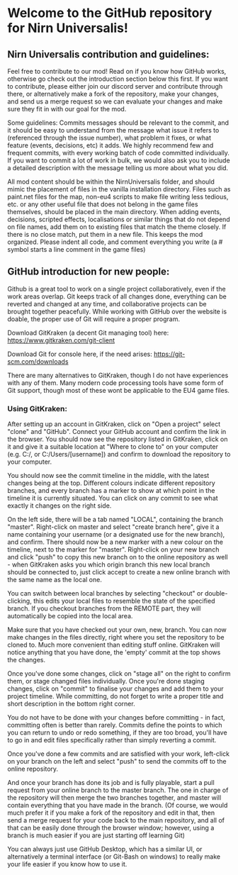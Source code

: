 #  Welcome to the GitHub repository for Nirn Universalis!

## Nirn Universalis contribution and guidelines:

Feel free to contribute to our mod! Read on if you know how GitHub works, otherwise go check out the introduction section below this first.
If you want to contribute, please either join our discord server and contribute through there, or alternatively make a fork of the repository, make your changes, and send us a merge request so we can evaluate your changes and make sure they fit in with our goal for the mod.

Some guidelines:
Commits messages should be relevant to the commit, and it should be easy to understand from the message what issue it refers to (referenced through the issue number), what problem it fixes, or what feature (events, decisions, etc) it adds. We highly recommend few and frequent commits, with every working batch of code committed individually. If you want to commit a lot of work in bulk, we would also ask you to include a detailed description with the message telling us more about what you did.

All mod content should be within the NirnUniversalis folder, and should mimic the placement of files in the vanilla installation directory. Files such as paint.net files for the map, non-eu4 scripts to make file writing less tedious, etc. or any other useful file that does not belong in the game files themselves, should be placed in the main directory.
When adding events, decisions, scripted effects, localisations or similar things that do not depend on file names, add them on to existing files that match the theme closely. If there is no close match, put them in a new file. This keeps the mod organized.
Please indent all code, and comment everything you write (a # symbol starts a line comment in the game files)  
	

## GitHub introduction for new people:

Github is a great tool to work on a single project collaboratively, even if the work areas overlap. Git keeps track of all changes done, everything can be reverted and changed at any time, and collaborative projects can be brought together peacefully. While working with GitHub over the website is doable, the proper use of Git will require a proper program. 
	
Download GitKraken (a decent Git managing tool) here: https://www.gitkraken.com/git-client
	
Download Git for console here, if the need arises: https://git-scm.com/downloads
	
There are many alternatives to GitKraken, though I do not have experiences with any of them. Many modern code  processing tools have some form of Git support, though most of these wont be applicable to the EU4 game files.

### Using GitKraken:
	
After setting up an account in GitKraken, click on "Open a project" select "clone" and "GitHub". Connect your GitHub account and confirm the link in the browser. You should now see the repository listed in GitKraken, click on it and give it a suitable location at "Where to clone to" on your computer (e.g. C:/, or C:/Users/[username]) and confirm to download the repository to your computer.
	
You should now see the commit timeline in the middle, with the latest changes being at the top. Different colours indicate different repository branches, and every branch has a marker to show at which point in the timeline it is currently situated. You can click on any commit to see what exactly it changes on the right side.
	
On the left side, there will be a tab named "LOCAL", containing the branch "master". Right-click on master and select "create branch here", give it a name containing your username (or a designated use for the new branch), and confirm. There should now be a new marker with a new colour on the timeline, next to the marker for "master". Right-click on your new branch and click "push" to copy this new branch on to the online repository as well - when GitKraken asks you which origin branch this new local branch should be connected to, just click accept to create a new online branch with the same name as the local one.
	
You can switch between local branches by selecting "checkout" or double-clicking, this edits your local files to resemble the state of the specified branch. If you checkout branches from the REMOTE part, they will automatically be copied into the local area. 
	
Make sure that you have checked out your own, new, branch. You can now make changes in the files directly, right where you set the repository to be cloned to. Much more convenient than editing stuff online. GitKraken will notice anything that you have done, the 'empty' commit at the top shows the changes.
	
Once you've done some changes, click on "stage all" on the right to confirm them, or stage changed files individually. Once you're done staging changes, click on "commit" to finalise your changes and add them to your project timeline. While committing, do not forget to write a proper title and short description in the bottom right corner.
	
You do not have to be done with your changes before committing - in fact, committing often is better than rarely. Commits define the points to which you can return to undo or redo something, if they are too broad, you'll have to go in and edit files specifically rather than simply reverting a commit.
	
Once you've done a few commits and are satisfied with your work, left-click on your branch on the left and select "push" to send the commits off to the online repository.

And once your branch has done its job and is fully playable, start a pull request from your online branch to the master branch. The one in charge of the repository will then merge the two branches together, and master will contain everything that you have made in the branch.
(Of course, we would much prefer it if you make a fork of the repository and edit in that, then send a merge request for your code back to the main repository, and all of that can be easily done through the browser window; however, using a branch is much easier if you are just starting off learning Git)
	
You can always just use GitHub Desktop, which has a similar UI, or alternatively a terminal interface (or Git-Bash on windows) to really make your life easier if you know how to use it.
